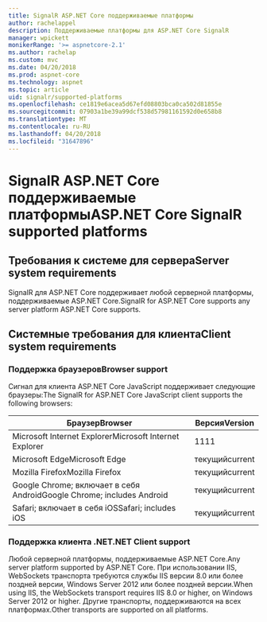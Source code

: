 ```yaml
---
title: SignalR ASP.NET Core поддерживаемые платформы
author: rachelappel
description: Поддерживаемые платформы для ASP.NET Core SignalR
manager: wpickett
monikerRange: '>= aspnetcore-2.1'
ms.author: rachelap
ms.custom: mvc
ms.date: 04/20/2018
ms.prod: aspnet-core
ms.technology: aspnet
ms.topic: article
uid: signalr/supported-platforms
ms.openlocfilehash: ce1819e6acea5d67efd08803bca0ca502d81855e
ms.sourcegitcommit: 07903a1be39a99dcf538d57981161592d0e658b8
ms.translationtype: MT
ms.contentlocale: ru-RU
ms.lasthandoff: 04/20/2018
ms.locfileid: "31647896"
---
```

# <a name="aspnet-core-signalr-supported-platforms"></a><span data-ttu-id="4df7e-103">SignalR ASP.NET Core поддерживаемые платформы</span><span class="sxs-lookup"><span data-stu-id="4df7e-103">ASP.NET Core SignalR supported platforms</span></span>

## <a name="server-system-requirements"></a><span data-ttu-id="4df7e-104">Требования к системе для сервера</span><span class="sxs-lookup"><span data-stu-id="4df7e-104">Server system requirements</span></span>

<span data-ttu-id="4df7e-105">SignalR для ASP.NET Core поддерживает любой серверной платформы, поддерживаемые ASP.NET Core.</span><span class="sxs-lookup"><span data-stu-id="4df7e-105">SignalR for ASP.NET Core supports any server platform ASP.NET Core supports.</span></span>

## <a name="client-system-requirements"></a><span data-ttu-id="4df7e-106">Системные требования для клиента</span><span class="sxs-lookup"><span data-stu-id="4df7e-106">Client system requirements</span></span>

### <a name="browser-support"></a><span data-ttu-id="4df7e-107">Поддержка браузеров</span><span class="sxs-lookup"><span data-stu-id="4df7e-107">Browser support</span></span>

<span data-ttu-id="4df7e-108">Сигнал для клиента ASP.NET Core JavaScript поддерживает следующие браузеры:</span><span class="sxs-lookup"><span data-stu-id="4df7e-108">The SignalR for ASP.NET Core JavaScript client supports the following browsers:</span></span>

| <span data-ttu-id="4df7e-109">Браузер</span><span class="sxs-lookup"><span data-stu-id="4df7e-109">Browser</span></span> | <span data-ttu-id="4df7e-110">Версия</span><span class="sxs-lookup"><span data-stu-id="4df7e-110">Version</span></span> |
| ------- | ------- |
| <span data-ttu-id="4df7e-111">Microsoft Internet Explorer</span><span class="sxs-lookup"><span data-stu-id="4df7e-111">Microsoft Internet Explorer</span></span> | <span data-ttu-id="4df7e-112">11</span><span class="sxs-lookup"><span data-stu-id="4df7e-112">11</span></span> |
| <span data-ttu-id="4df7e-113">Microsoft Edge</span><span class="sxs-lookup"><span data-stu-id="4df7e-113">Microsoft Edge</span></span> | <span data-ttu-id="4df7e-114">текущий</span><span class="sxs-lookup"><span data-stu-id="4df7e-114">current</span></span> |
| <span data-ttu-id="4df7e-115">Mozilla Firefox</span><span class="sxs-lookup"><span data-stu-id="4df7e-115">Mozilla Firefox</span></span> | <span data-ttu-id="4df7e-116">текущий</span><span class="sxs-lookup"><span data-stu-id="4df7e-116">current</span></span> |
| <span data-ttu-id="4df7e-117">Google Chrome; включает в себя Android</span><span class="sxs-lookup"><span data-stu-id="4df7e-117">Google Chrome; includes Android</span></span> | <span data-ttu-id="4df7e-118">текущий</span><span class="sxs-lookup"><span data-stu-id="4df7e-118">current</span></span> |
| <span data-ttu-id="4df7e-119">Safari; включает в себя iOS</span><span class="sxs-lookup"><span data-stu-id="4df7e-119">Safari; includes iOS</span></span> | <span data-ttu-id="4df7e-120">текущий</span><span class="sxs-lookup"><span data-stu-id="4df7e-120">current</span></span> |
 
### <a name="net-client-support"></a><span data-ttu-id="4df7e-121">Поддержка клиента .NET</span><span class="sxs-lookup"><span data-stu-id="4df7e-121">.NET Client support</span></span>

<span data-ttu-id="4df7e-122">Любой серверной платформы, поддерживаемые ASP.NET Core.</span><span class="sxs-lookup"><span data-stu-id="4df7e-122">Any server platform supported by ASP.NET Core.</span></span> <span data-ttu-id="4df7e-123">При использовании IIS, WebSockets транспорта требуются службы IIS версии 8.0 или более поздней версии, Windows Server 2012 или более поздней версии.</span><span class="sxs-lookup"><span data-stu-id="4df7e-123">When using IIS, the WebSockets transport requires IIS 8.0 or higher, on Windows Server 2012 or higher.</span></span> <span data-ttu-id="4df7e-124">Другие транспорты, поддерживаются на всех платформах.</span><span class="sxs-lookup"><span data-stu-id="4df7e-124">Other transports are supported on all platforms.</span></span>